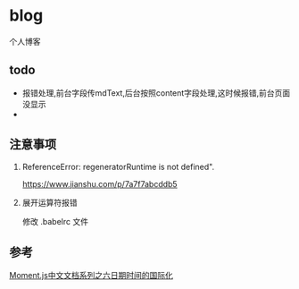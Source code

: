 # blog
个人博客

## todo

- 报错处理,前台字段传mdText,后台按照content字段处理,这时候报错,前台页面没显示
-


## 注意事项

1. ReferenceError: regeneratorRuntime is not defined".

    https://www.jianshu.com/p/7a7f7abcddb5

2. 展开运算符报错

    修改 .babelrc 文件


## 参考

[Moment.js中文文档系列之六日期时间的国际化](https://itbilu.com/nodejs/npm/4k1vtctZl.html#i18n-add-locale)
